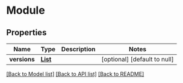 # Module
## Properties

Name | Type | Description | Notes
------------ | ------------- | ------------- | -------------
**versions** | [**List**](ModuleVersion.md) |  | [optional] [default to null]

[[Back to Model list]](../README.md#documentation-for-models) [[Back to API list]](../README.md#documentation-for-api-endpoints) [[Back to README]](../README.md)

